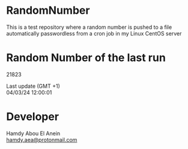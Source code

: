 # RandomNumber    
This is a test repository where a random number is pushed to a file automatically passwordless from a cron job in my Linux CentOS server    
# Random Number of the last run   
21823
      
Last update (GMT +1)    
04/03/24 12:00:01
# Developer    
Hamdy Abou El Anein   
hamdy.aea@protonmail.com
